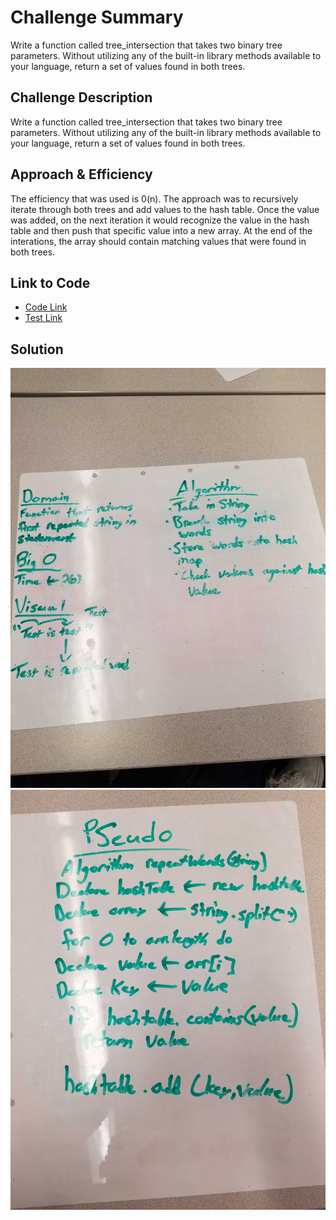 # Challenge Summary
Write a function called tree_intersection that takes two binary tree parameters.
Without utilizing any of the built-in library methods available to your language, return a set of values found in both trees.

## Challenge Description
Write a function called tree_intersection that takes two binary tree parameters.
Without utilizing any of the built-in library methods available to your language, return a set of values found in both trees.

## Approach & Efficiency
The efficiency that was used is 0(n). The approach was to recursively iterate through both trees and add values to the hash table. Once the value was added, on the next iteration it would recognize the value in the hash table and then push that specific value into a new array. At the end of the interations, the array should contain matching values that were found in both trees.

 ## Link to Code
 * [Code Link](./treeIntersection.js)
 * [Test Link](./__tests__/treeIntersection.test.js)

## Solution
![whiteBoard](./assets/whiteboardOne.jpg)
![whiteBoard](./assets/whiteboardTwo.jpg)